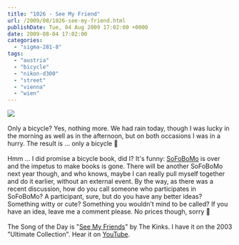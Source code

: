 ```yaml
---
title: "1026 - See My Friend"
url: /2009/08/1026-see-my-friend.html
publishDate: Tue, 04 Aug 2009 17:02:00 +0000
date: 2009-08-04 17:02:00
categories: 
  - "sigma-281-8"
tags: 
  - "austria"
  - "bicycle"
  - "nikon-d300"
  - "street"
  - "vienna"
  - "wien"
---
```

<a href="https://d25zfm9zpd7gm5.cloudfront.net/1200x1200/2009/20090804_163717_ps.jpg" target="_blank"><img src="https://d25zfm9zpd7gm5.cloudfront.net/0600x0600/2009/20090804_163717_ps.jpg"/></a><br/><br/>Only a bicycle? Yes, nothing more. We had rain today, though I was lucky in the morning as well as in the afternoon, but on both occasions I was in a hurry. The result is ... only a bicycle 🙂<br/><br/> Hmm ... I did promise a bicycle book, did I? It's funny: <a href="http://www.sofobomo.org/" target="_blank">SoFoBoMo</a> is over and the impetus to make books is gone. There will be another SoFoBoMo next year though, and who knows, maybe I can really pull myself together and do it earlier, without an external event. By the way, as there was a recent discussion, how do you call someone who participates in SoFoBoMo? A participant, sure, but do you have any better ideas? Something witty or cute? Something you wouldn't mind to be called? If you have an idea, leave me a comment please. No prices though, sorry 🙂<br/><br/>The Song of the Day is "<a href="http://www.lyricsmode.com/lyrics/r/ray_davies/see_my_friends.html" target="_blank">See My Friends</a>" by The Kinks. I have it on the 2003 "Ultimate Collection". Hear it on <a href="http://www.youtube.com/watch?v=I0ySEqRAtzk" target="_blank">YouTube</a>.
